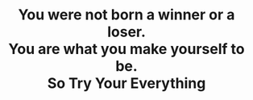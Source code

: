 <h1 align="center"> You were not born a winner or a loser.<br> You are what you make yourself to be. <br> So Try Your Everything</h1>
